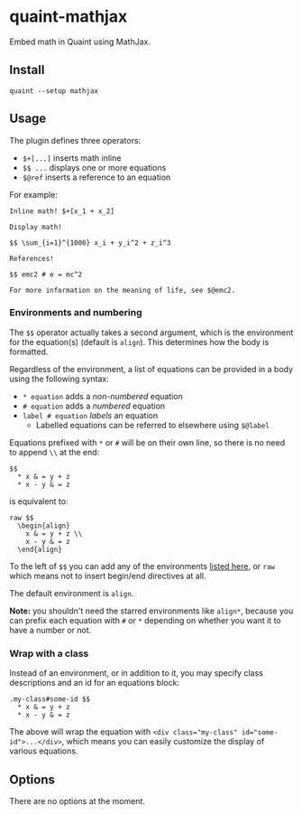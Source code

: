 
quaint-mathjax
==============

Embed math in Quaint using MathJax.


## Install

    quaint --setup mathjax


## Usage

The plugin defines three operators:

* `$+[...]` inserts math inline
* `$$ ...` displays one or more equations
* `$@ref` inserts a reference to an equation

For example:

```
Inline math! $+[x_1 + x_2]

Display math!

$$ \sum_{i=1}^{1000} x_i + y_i^2 + z_i^3

References!

$$ emc2 # e = mc^2

For more information on the meaning of life, see $@emc2.

```

### Environments and numbering

The `$$` operator actually takes a second argument, which is the
environment for the equation(s) (default is `align`). This determines
how the body is formatted.

Regardless of the environment, a list of equations can be provided in
a body using the following syntax:

* `* equation` adds a *non-numbered* equation
* `# equation` adds a *numbered* equation
* `label # equation` *labels* an equation
  * Labelled equations can be referred to elsewhere using `$@label`

Equations prefixed with `*` or `#` will be on their own line, so there
is no need to append `\\` at the end:

```
$$
  * x & = y + z
  * x - y & = z
```

is equivalent to:

```
raw $$
  \begin{align}
    x & = y + z \\
    x - y & = z
  \end{align}
```

To the left of `$$` you can add any of the environments
[listed here](http://mathjax.readthedocs.org/en/latest/tex.html#environments),
or `raw` which means not to insert begin/end directives at all.

The default environment is `align`.

**Note:** you shouldn't need the starred environments like `align*`,
because you can prefix each equation with `#` or `*` depending on
whether you want it to have a number or not.


### Wrap with a class

Instead of an environment, or in addition to it, you may specify class
descriptions and an id for an equations block:

```
.my-class#some-id $$
  * x & = y + z
  * x - y & = z
```

The above will wrap the equation with `<div class="my-class" id="some-id">...</div>`,
which means you can easily customize the display of various equations.


## Options

There are no options at the moment.

